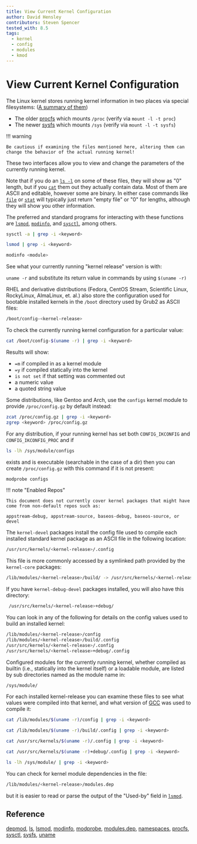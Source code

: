 ```yaml
---
title: View Current Kernel Configuration
author: David Hensley
contributors: Steven Spencer
tested_with: 8.5
tags:
  - kernel
  - config
  - modules
  - kmod
---
```


# View Current Kernel Configuration

The Linux kernel stores running kernel information in two places via special filesystems: ([A summary of them](https://www.landoflinux.com/linux_procfs_sysfs.html))

- The older [procfs](https://man7.org/linux/man-pages/man5/procfs.5.html) which mounts `/proc` (verify via `mount -l -t proc`)
- The newer [sysfs](https://man7.org/linux/man-pages/man5/sysfs.5.html) which mounts `/sys`    (verify via `mount -l -t sysfs`)

!!! warning

    Be cautious if examining the files mentioned here, altering them can change the behavior of the actual running kernel!

These two interfaces allow you to view and change the parameters of the currently running kernel.

Note that if you do an [`ls -l`](https://man7.org/linux/man-pages/man1/ls.1.html) on some of these files, they will show as "0" length, but if you [`cat`](https://man7.org/linux/man-pages/man1/cat.1.html) them out they actually contain data. Most of them are ASCII and editable, however some are binary. In either case commands like [`file`](https://man7.org/linux/man-pages/man1/file.1.html) or [`stat`](https://man7.org/linux/man-pages/man2/lstat.2.html) will typically just return "empty file" or "0" for lengths, although they will show you other information.

The preferred and standard programs for interacting with these functions are [`lsmod`](https://man7.org/linux/man-pages/man8/lsmod.8.html), [`modinfo`](https://man7.org/linux/man-pages/man8/modinfo.8.html), and [`sysctl`](https://man7.org/linux/man-pages/man8/sysctl.8.html), among others.

```bash
sysctl -a | grep -i <keyword>
```

```bash
lsmod | grep -i <keyword>
```

```bash
modinfo <module>
```

See what your currently running "kernel release" version is with:

`uname -r` and substitute its return value in commands by using `$(uname -r)`

RHEL and derivative distributions (Fedora, CentOS Stream, Scientific Linux, RockyLinux, AlmaLinux, et. al.)
also store the configuration used for bootable installed kernels in the `/boot` directory used by Grub2 as ASCII files:

```bash
/boot/config-<kernel-release>
```

To check the currently running kernel configuration for a particular value:

```bash
cat /boot/config-$(uname -r) | grep -i <keyword>
```

Results will show:

- `=m` if compiled in as a kernel module
- `=y` if compiled statically into the kernel
- `is not set` if that setting was commented out
- a numeric value
- a quoted string value

Some distributions, like Gentoo and Arch, use the `configs` kernel module to provide `/proc/config.gz` by default instead:

```bash
zcat /proc/config.gz | grep -i <keyword>
zgrep <keyword> /proc/config.gz
```

For any distribution, if your running kernel has set both `CONFIG_IKCONFIG` and `CONFIG_IKCONFIG_PROC` and if

```bash
ls -lh /sys/module/configs
```

exists and is executable (searchable in the case of a dir) then you can create `/proc/config.gz` with this command if it is not present:

```bash
modprobe configs
```

!!! note "Enabled Repos"

    This document does not currently cover kernel packages that might have come from non-default repos such as:

    appstream-debug, appstream-source, baseos-debug, baseos-source, or devel

The `kernel-devel` packages install the config file used to compile each installed standard kernel package as an ASCII file in the following location:

```bash
/usr/src/kernels/<kernel-release>/.config
```

This file is more commonly accessed by a symlinked path provided by the `kernel-core` packages:

```bash
/lib/modules/<kernel-release>/build/ -> /usr/src/kernels/<kernel-release>/
```

If you have `kernel-debug-devel` packages installed, you will also have this directory:

```bash
 /usr/src/kernels/<kernel-release>+debug/
```

You can look in any of the following for details on the config values used to build an installed kernel:

```bash
/lib/modules/<kernel-release>/config
/lib/modules/<kernel-release>/build/.config
/usr/src/kernels/<kernel-release>/.config
/usr/src/kernels/<kernel-release>+debug/.config
```

Configured modules for the currently running kernel, whether compiled as builtin (i.e., statically into the kernel itself) or a loadable module, are listed by sub directories named as the module name in:

```bash
/sys/module/
```

For each installed kernel-release you can examine these files to see what values were compiled into that kernel, and what version of [GCC](https://man7.org/linux/man-pages/man1/gcc.1.html) was used to compile it:

```bash
cat /lib/modules/$(uname -r)/config | grep -i <keyword>
```

```bash
cat /lib/modules/$(uname -r)/build/.config | grep -i <keyword>
```

```bash
cat /usr/src/kernels/$(uname -r)/.config | grep -i <keyword>
```

```bash
cat /usr/src/kernels/$(uname -r)+debug/.config | grep -i <keyword>
```

```bash
ls -lh /sys/module/ | grep -i <keyword>
```

You can check for kernel module dependencies in the file:

```bash
/lib/modules/<kernel-release>/modules.dep
```

but it is easier to read or parse the output of the "Used-by" field in [`lsmod`](https://man7.org/linux/man-pages/man8/lsmod.8.html).

## Reference

[depmod](https://man7.org/linux/man-pages/man8/depmod.8.html), [ls](https://man7.org/linux/man-pages/man1/ls.1.html), [lsmod](https://man7.org/linux/man-pages/man8/lsmod.8.html), [modinfo](https://man7.org/linux/man-pages/man8/modinfo.8.html), [modprobe](https://man7.org/linux/man-pages/man8/modprobe.8.html), [modules.dep](https://man7.org/linux/man-pages/man5/modules.dep.5.html), [namespaces](https://man7.org/linux/man-pages/man7/namespaces.7.html), [procfs](https://man7.org/linux/man-pages/man5/procfs.5.html), [sysctl](https://man7.org/linux/man-pages/man8/sysctl.8.html), [sysfs](https://man7.org/linux/man-pages/man5/sysfs.5.html), [uname](https://man7.org/linux/man-pages/man8/uname26.8.html)
